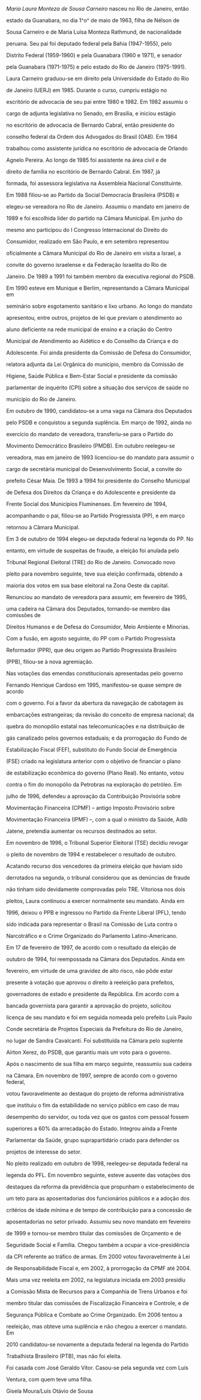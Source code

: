 

*Maria Laura Monteza de Sousa Carneiro* nasceu no Rio de Janeiro, então

estado da Guanabara, no dia 1^o^ de maio de 1963, filha de Nélson de

Sousa Carneiro e de Maria Luísa Monteza Rathmund, de nacionalidade

peruana. Seu pai foi deputado federal pela Bahia (1947-1955), pelo

Distrito Federal (1959-1960) e pela Guanabara (1960 e 1971), e senador

pela Guanabara (1971-1975) e pelo estado do Rio de Janeiro (1975-1991).



Laura Carneiro graduou-se em direito pela Universidade do Estado do Rio

de Janeiro (UERJ) em 1985. Durante o curso, cumpriu estágio no

escritório de advocacia de seu pai entre 1980 e 1982. Em 1982 assumiu o

cargo de adjunta legislativa no Senado, em Brasília, e iniciou estágio

no escritório de advocacia de Bernardo Cabral, então presidente do

conselho federal da Ordem dos Advogados do Brasil (OAB). Em 1984

trabalhou como assistente jurídica no escritório de advocacia de Orlando

Agnelo Pereira. Ao longo de 1985 foi assistente na área civil e de

direito de família no escritório de Bernardo Cabral. Em 1987, já

formada, foi assessora legislativa na Assembleia Nacional Constituinte.



Em 1988 filiou-se ao Partido da Social Democracia Brasileira (PSDB) e

elegeu-se vereadora no Rio de Janeiro. Assumiu o mandato em janeiro de

1989 e foi escolhida líder do partido na Câmara Municipal. Em junho do

mesmo ano participou do I Congresso Internacional do Direito do

Consumidor, realizado em São Paulo, e em setembro representou

oficialmente a Câmara Municipal do Rio de Janeiro em visita a Israel, a

convite do governo israelense e da Federação Israelita do Rio de

Janeiro. De 1989 a 1991 foi também membro da executiva regional do PSDB.

Em 1990 esteve em Munique e Berlim, representando a Câmara Municipal em

seminário sobre esgotamento sanitário e lixo urbano. Ao longo do mandato

apresentou, entre outros, projetos de lei que previam o atendimento ao

aluno deficiente na rede municipal de ensino e a criação do Centro

Municipal de Atendimento ao Aidético e do Conselho da Criança e do

Adolescente. Foi ainda presidente da Comissão de Defesa do Consumidor,

relatora adjunta da Lei Orgânica do município, membro da Comissão de

Higiene, Saúde Pública e Bem-Estar Social e presidente da comissão

parlamentar de inquérito (CPI) sobre a situação dos serviços de saúde no

município do Rio de Janeiro.



Em outubro de 1990, candidatou-se a uma vaga na Câmara dos Deputados

pelo PSDB e conquistou a segunda suplência. Em março de 1992, ainda no

exercício do mandato de vereadora, transferiu-se para o Partido do

Movimento Democrático Brasileiro (PMDB). Em outubro reelegeu-se

vereadora, mas em janeiro de 1993 licenciou-se do mandato para assumir o

cargo de secretária municipal do Desenvolvimento Social, a convite do

prefeito César Maia. De 1993 a 1994 foi presidente do Conselho Municipal

de Defesa dos Direitos da Criança e do Adolescente e presidente da

Frente Social dos Municípios Fluminenses. Em fevereiro de 1994,

acompanhando o pai, filiou-se ao Partido Progressista (PP), e em março

retornou à Câmara Municipal.



Em 3 de outubro de 1994 elegeu-se deputada federal na legenda do PP. No

entanto, em virtude de suspeitas de fraude, a eleição foi anulada pelo

Tribunal Regional Eleitoral (TRE) do Rio de Janeiro. Convocado novo

pleito para novembro seguinte, teve sua eleição confirmada, obtendo a

maioria dos votos em sua base eleitoral na Zona Oeste da capital.

Renunciou ao mandato de vereadora para assumir, em fevereiro de 1995,

uma cadeira na Câmara dos Deputados, tornando-se membro das comissões de

Direitos Humanos e de Defesa do Consumidor, Meio Ambiente e Minorias.

Com a fusão, em agosto seguinte, do PP com o Partido Progressista

Reformador (PPR), que deu origem ao Partido Progressista Brasileiro

(PPB), filiou-se à nova agremiação.



Nas votações das emendas constitucionais apresentadas pelo governo

Fernando Henrique Cardoso em 1995, manifestou-se quase sempre de acordo

com o governo. Foi a favor da abertura da navegação de cabotagem às

embarcações estrangeiras; da revisão do conceito de empresa nacional; da

quebra do monopólio estatal nas telecomunicações e na distribuição de

gás canalizado pelos governos estaduais; e da prorrogação do Fundo de

Estabilização Fiscal (FEF), substituto do Fundo Social de Emergência

(FSE) criado na legislatura anterior com o objetivo de financiar o plano

de estabilização econômica do governo (Plano Real). No entanto, votou

contra o fim do monopólio da Petrobras na exploração do petróleo. Em

julho de 1996, defendeu a aprovação da Contribuição Provisória sobre

Movimentação Financeira (CPMF) – antigo Imposto Provisório sobre

Movimentação Financeira (IPMF) –, com a qual o ministro da Saúde, Adib

Jatene, pretendia aumentar os recursos destinados ao setor.



Em novembro de 1996, o Tribunal Superior Eleitoral (TSE) decidiu revogar

o pleito de novembro de 1994 e restabelecer o resultado de outubro.

Acatando recurso dos vencedores da primeira eleição que haviam sido

derrotados na segunda, o tribunal considerou que as denúncias de fraude

não tinham sido devidamente comprovadas pelo TRE. Vitoriosa nos dois

pleitos, Laura continuou a exercer normalmente seu mandato. Ainda em

1996, deixou o PPB e ingressou no Partido da Frente Liberal (PFL), tendo

sido indicada para representar o Brasil na Comissão de Luta contra o

Narcotráfico e o Crime Organizado do Parlamento Latino-Americano.



Em 17 de fevereiro de 1997, de acordo com o resultado da eleição de

outubro de 1994, foi reempossada na Câmara dos Deputados. Ainda em

fevereiro, em virtude de uma gravidez de alto risco, não pôde estar

presente à votação que aprovou o direito à reeleição para prefeitos,

governadores de estado e presidente da República. Em acordo com a

bancada governista para garantir a aprovação do projeto, solicitou

licença de seu mandato e foi em seguida nomeada pelo prefeito Luís Paulo

Conde secretária de Projetos Especiais da Prefeitura do Rio de Janeiro,

no lugar de Sandra Cavalcanti. Foi substituída na Câmara pelo suplente

Aírton Xerez, do PSDB, que garantiu mais um voto para o governo.



Após o nascimento de sua filha em março seguinte, reassumiu sua cadeira

na Câmara. Em novembro de 1997, sempre de acordo com o governo federal,

votou favoravelmente ao destaque do projeto de reforma administrativa

que instituiu o fim da estabilidade no serviço público em caso de mau

desempenho do servidor, ou toda vez que os gastos com pessoal fossem

superiores a 60% da arrecadação do Estado. Integrou ainda a Frente

Parlamentar da Saúde, grupo suprapartidário criado para defender os

projetos de interesse do setor.



No pleito realizado em outubro de 1998, reelegeu-se deputada federal na

legenda do PFL. Em novembro seguinte, esteve ausente das votações dos

destaques da reforma da previdência que propunham o estabelecimento de

um teto para as aposentadorias dos funcionários públicos e a adoção dos

critérios de idade mínima e de tempo de contribuição para a concessão de

aposentadorias no setor privado. Assumiu seu novo mandato em fevereiro

de 1999 e tornou-se membro titular das comissões de Orçamento e de

Seguridade Social e Família. Chegou também a ocupar a vice-presidência

da CPI referente ao tráfico de armas. Em 2000 votou favoravelmente à Lei

de Responsabilidade Fiscal e, em 2002, à prorrogação da CPMF até 2004.



Mais uma vez reeleita em 2002, na legislatura iniciada em 2003 presidiu

a Comissão Mista de Recursos para a Companhia de Trens Urbanos e foi

membro titular das comissões de Fiscalização Financeira e Controle, e de

Segurança Pública e Combate ao Crime Organizado. Em 2006 tentou a

reeleição, mas obteve uma suplência e não chegou a exercer o mandato. Em

2010 candidatou-se novamente a deputada federal na legenda do Partido

Trabalhista Brasileiro (PTB), mas não foi eleita.



Foi casada com José Geraldo Vítor. Casou-se pela segunda vez com Luís

Ventura, com quem teve uma filha.



Gisela Moura/Luís Otávio de Sousa



